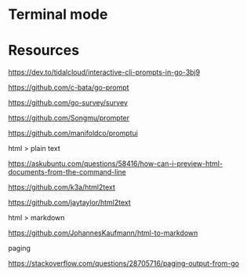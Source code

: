 # Terminal mode

# Resources

https://dev.to/tidalcloud/interactive-cli-prompts-in-go-3bj9

https://github.com/c-bata/go-prompt

https://github.com/go-survey/survey

https://github.com/Songmu/prompter

https://github.com/manifoldco/promptui

html > plain text

https://askubuntu.com/questions/58416/how-can-i-preview-html-documents-from-the-command-line

https://github.com/k3a/html2text

https://github.com/jaytaylor/html2text

html > markdown

https://github.com/JohannesKaufmann/html-to-markdown

paging

https://stackoverflow.com/questions/28705716/paging-output-from-go

